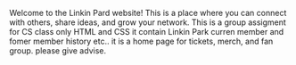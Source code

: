 Welcome to the Linkin Pard website! This is a place where you can connect with others, share ideas, and grow your network.
This is a group assigment for CS class
only HTML and CSS
it contain Linkin Park curren member and fomer member history etc..
it is a home page for tickets, merch, and fan group.
please give advise.